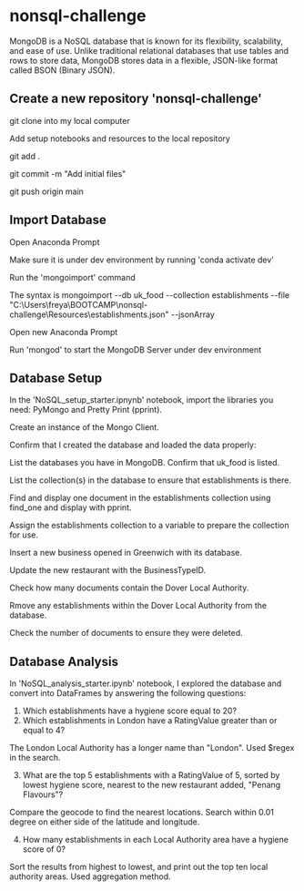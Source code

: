 # nonsql-challenge
MongoDB is a NoSQL database that is known for its flexibility, scalability, and ease of use. Unlike traditional relational databases that use tables and rows to store data, MongoDB stores data in a flexible, JSON-like format called BSON (Binary JSON).

## Create a new repository 'nonsql-challenge'
git clone into my local computer

Add setup notebooks and resources to the local repository

git add .

git commit -m "Add initial files"

git push origin main

## Import Database
Open Anaconda Prompt

Make sure it is under dev environment by running 'conda activate dev'

Run the 'mongoimport' command

The syntax is mongoimport --db uk_food --collection establishments --file "C:\Users\freya\BOOTCAMP\nonsql-challenge\Resources\establishments.json" --jsonArray

Open new Anaconda Prompt

Run 'mongod' to start the MongoDB Server under dev environment

## Database Setup
In the 'NoSQL_setup_starter.ipnynb' notebook, import the libraries you need: PyMongo and Pretty Print (pprint).

Create an instance of the Mongo Client.

Confirm that I created the database and loaded the data properly:

List the databases you have in MongoDB. Confirm that uk_food is listed.

List the collection(s) in the database to ensure that establishments is there.

Find and display one document in the establishments collection using find_one and display with pprint.

Assign the establishments collection to a variable to prepare the collection for use.

Insert a new business opened in Greenwich with its database.

Update the new restaurant with the BusinessTypeID.

Check how many documents contain the Dover Local Authority.

Rmove any establishments within the Dover Local Authority from the database.

Check the number of documents to ensure they were deleted.

## Database Analysis
In 'NoSQL_analysis_starter.ipynb' notebook, I explored the database and convert into DataFrames by answering the following questions:

1. Which establishments have a hygiene score equal to 20?
2. Which establishments in London have a RatingValue greater than or equal to 4?

The London Local Authority has a longer name than "London". Used $regex in the search.

3. What are the top 5 establishments with a RatingValue of 5, sorted by lowest hygiene score, nearest to the new restaurant added, "Penang Flavours"?

Compare the geocode to find the nearest locations. Search within 0.01 degree on either side of the latitude and longitude.

4. How many establishments in each Local Authority area have a hygiene score of 0?

Sort the results from highest to lowest, and print out the top ten local authority areas. Used aggregation method.
